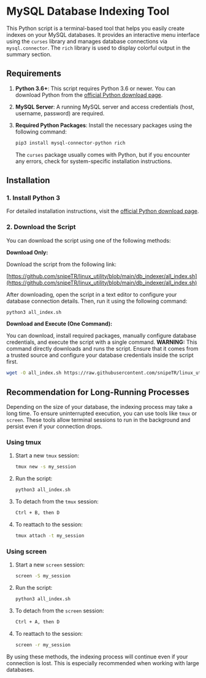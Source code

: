 # MySQL Database Indexing Tool

This Python script is a terminal-based tool that helps you easily create indexes on your MySQL databases. It provides an interactive menu interface using the `curses` library and manages database connections via `mysql.connector`. The `rich` library is used to display colorful output in the summary section.

## Requirements

1. **Python 3.6+**: This script requires Python 3.6 or newer. You can download Python from the [official Python download page](https://www.python.org/downloads/).
2. **MySQL Server**: A running MySQL server and access credentials (host, username, password) are required.
3. **Required Python Packages**: Install the necessary packages using the following command:

    ```bash
    pip3 install mysql-connector-python rich
    ```
    The `curses` package usually comes with Python, but if you encounter any errors, check for system-specific installation instructions.

## Installation

### 1. Install Python 3
For detailed installation instructions, visit the [official Python download page](https://www.python.org/downloads/).

### 2. Download the Script

You can download the script using one of the following methods:

**Download Only:**

Download the script from the following link:

[https://github.com/snipeTR/linux_utility/blob/main/db_indexer/all_index.sh](https://github.com/snipeTR/linux_utility/blob/main/db_indexer/all_index.sh)

After downloading, open the script in a text editor to configure your database connection details. Then, run it using the following command:

```bash
python3 all_index.sh
```

**Download and Execute (One Command):**

You can download, install required packages, manually configure database credentials, and execute the script with a single command. **WARNING:** This command directly downloads and runs the script. Ensure that it comes from a trusted source and configure your database credentials inside the script first.

```bash
wget -O all_index.sh https://raw.githubusercontent.com/snipeTR/linux_utility/main/db_indexer/all_index.sh && chmod +x all_index.sh && nano all_index.sh
```

## Recommendation for Long-Running Processes

Depending on the size of your database, the indexing process may take a long time. To ensure uninterrupted execution, you can use tools like `tmux` or `screen`. These tools allow terminal sessions to run in the background and persist even if your connection drops.

### **Using tmux**

1. Start a new `tmux` session:
    ```bash
    tmux new -s my_session
    ```
2. Run the script:
    ```bash
    python3 all_index.sh
    ```
3. To detach from the `tmux` session:
    ```bash
    Ctrl + B, then D
    ```
4. To reattach to the session:
    ```bash
    tmux attach -t my_session
    ```

### **Using screen**

1. Start a new `screen` session:
    ```bash
    screen -S my_session
    ```
2. Run the script:
    ```bash
    python3 all_index.sh
    ```
3. To detach from the `screen` session:
    ```bash
    Ctrl + A, then D
    ```
4. To reattach to the session:
    ```bash
    screen -r my_session
    ```

By using these methods, the indexing process will continue even if your connection is lost. This is especially recommended when working with large databases.

